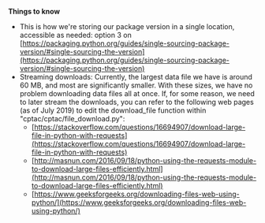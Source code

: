 **Things to know**



*   This is how we're storing our package version in a single location, accessible as needed: option 3 on [https://packaging.python.org/guides/single-sourcing-package-version/#single-sourcing-the-version](https://packaging.python.org/guides/single-sourcing-package-version/#single-sourcing-the-version)
*   Streaming downloads: Currently, the largest data file we have is around 60 MB, and most are significantly smaller. With these sizes, we have no problem downloading data files all at once. If, for some reason, we need to later stream the downloads, you can refer to the following web pages (as of July 2019) to edit the download_file function within "cptac/cptac/file_download.py":
    *   [https://stackoverflow.com/questions/16694907/download-large-file-in-python-with-requests](https://stackoverflow.com/questions/16694907/download-large-file-in-python-with-requests)
    *   [http://masnun.com/2016/09/18/python-using-the-requests-module-to-download-large-files-efficiently.html](http://masnun.com/2016/09/18/python-using-the-requests-module-to-download-large-files-efficiently.html)
    *   [https://www.geeksforgeeks.org/downloading-files-web-using-python/](https://www.geeksforgeeks.org/downloading-files-web-using-python/)
